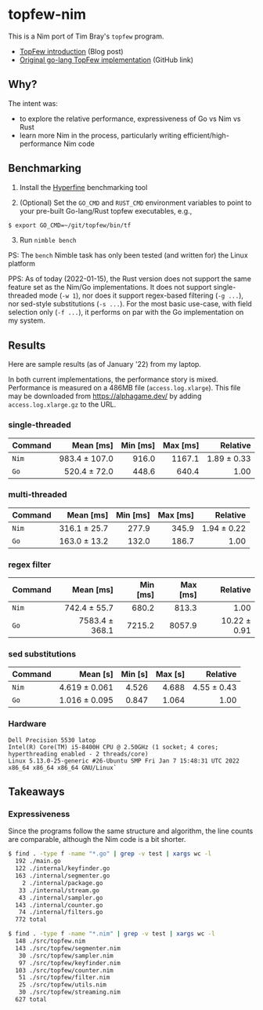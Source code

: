 # topfew-nim

This is a Nim port of Tim Bray's `topfew` program.

* [TopFew introduction](https://www.tbray.org/ongoing/When/202x/2021/03/27/Topfew-and-Amdahl) (Blog post)
* [Original go-lang TopFew implementation](https://github.com/timbray/topfew) (GitHub link)

## Why?

The intent was:
- to explore the relative performance, expressiveness of Go vs Nim vs Rust
- learn more Nim in the process, particularly writing efficient/high-performance Nim code


## Benchmarking

1) Install the [Hyperfine](https://github.com/sharkdp/hyperfine) benchmarking tool

2) (Optional) Set the `GO_CMD` and `RUST_CMD` environment variables to point to your pre-built Go-lang/Rust topfew executables, e.g.,

```sh
$ export GO_CMD=~/git/topfew/bin/tf
```

3) Run `nimble bench`

PS: The `bench` Nimble task has only been tested (and written for) the Linux platform

PPS: As of today (2022-01-15), the Rust version does not support the same feature set as the Nim/Go implementations.  It does not support single-threaded mode (`-w 1`), nor does it support regex-based filtering (`-g ...`), nor sed-style substitutions (`-s ...`).  For the most basic use-case, with field selection only (`-f ...`), it performs on par with the Go implementation on my system.

## Results

Here are sample results (as of January '22) from my laptop.

In both current implementations, the performance story is mixed.  Performance is measured on a 486MB file (`access.log.xlarge`).  This file may be downloaded from https://alphagame.dev/ by adding `access.log.xlarge.gz` to the URL.

### single-threaded
| Command | Mean [ms] | Min [ms] | Max [ms] | Relative |
|:---|---:|---:|---:|---:|
| `Nim` | 983.4 ± 107.0 | 916.0 | 1167.1 | 1.89 ± 0.33 |
| `Go` | 520.4 ± 72.0 | 448.6 | 640.4 | 1.00 |

### multi-threaded
| Command | Mean [ms] | Min [ms] | Max [ms] | Relative |
|:---|---:|---:|---:|---:|
| `Nim` | 316.1 ± 25.7 | 277.9 | 345.9 | 1.94 ± 0.22 |
| `Go` | 163.0 ± 13.2 | 132.0 | 186.7 | 1.00 |

### regex filter
| Command | Mean [ms] | Min [ms] | Max [ms] | Relative |
|:---|---:|---:|---:|---:|
| `Nim` | 742.4 ± 55.7 | 680.2 | 813.3 | 1.00 |
| `Go` | 7583.4 ± 368.1 | 7215.2 | 8057.9 | 10.22 ± 0.91 |

### sed substitutions
| Command | Mean [s] | Min [s] | Max [s] | Relative |
|:---|---:|---:|---:|---:|
| `Nim` | 4.619 ± 0.061 | 4.526 | 4.688 | 4.55 ± 0.43 |
| `Go` | 1.016 ± 0.095 | 0.847 | 1.064 | 1.00 |

### Hardware

```
Dell Precision 5530 latop
Intel(R) Core(TM) i5-8400H CPU @ 2.50GHz (1 socket; 4 cores; hyperthreading enabled - 2 threads/core)
Linux 5.13.0-25-generic #26-Ubuntu SMP Fri Jan 7 15:48:31 UTC 2022 x86_64 x86_64 x86_64 GNU/Linux`
```


## Takeaways


### Expressiveness

Since the programs follow the same structure and algorithm, the line counts are comparable, although the Nim code is a bit shorter.

```sh
$ find . -type f -name "*.go" | grep -v test | xargs wc -l
  192 ./main.go
  122 ./internal/keyfinder.go
  163 ./internal/segmenter.go
    2 ./internal/package.go
   33 ./internal/stream.go
   43 ./internal/sampler.go
  143 ./internal/counter.go
   74 ./internal/filters.go
  772 total
```

```sh
$ find . -type f -name "*.nim" | grep -v test | xargs wc -l
  148 ./src/topfew.nim
  143 ./src/topfew/segmenter.nim
   30 ./src/topfew/sampler.nim
   97 ./src/topfew/keyfinder.nim
  103 ./src/topfew/counter.nim
   51 ./src/topfew/filter.nim
   25 ./src/topfew/utils.nim
   30 ./src/topfew/streaming.nim
  627 total
```
